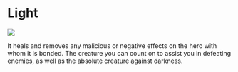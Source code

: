 # Light

![](../../../.gitbook/assets/light.png)

It heals and removes any malicious or negative effects on the hero with whom it is bonded. The creature you can count on to assist you in defeating enemies, as well as the absolute creature against darkness.

